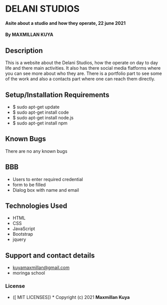 # DELANI STUDIOS
#### Asite about a studio and how they operate, 22 june 2021
#### By **MAXMILLAN KUYA**
## Description
This is a website about the Delani Studios, how the operate on day to day life and there main activities. It also has there social media flatforms where you can see more about who they are. There is a portfolio part to see some of the work and also a contacts part where one can reach them directly.
## Setup/Installation Requirements
* $ sudo apt-get update
* $ sudo apt-get install code
* $ sudo apt-get install node.js
* $ sudo apt-get install npm
## Known Bugs
There are no any known bugs
## BBB
* Users to enter required credential 
* form to be filled
* Dialog box with name and email
## Technologies Used
* HTML
* CSS
* JavaScript
* Bootstrap
* jquery
## Support and contact details
* kuyamaxmillan@gmail.com
* moringa school
### License
* ([ MIT LICENSES]) *
Copyright (c) 2021 **Maxmillan Kuya**